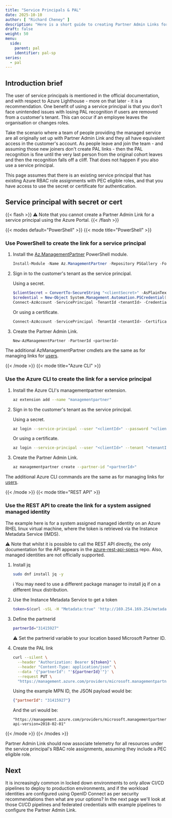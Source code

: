 ```yaml
---
title: "Service Principals & PAL"
date: 2025-10-10
author: [ "Richard Cheney" ]
description: "Here is a short guide to creating Partner Admin Links for existing service principals."
draft: false
weight: 50
menu:
  side:
    parent: pal
    identifier: pal-sp
series:
  - pal
---
```


## Introduction brief

The user of service principals is mentioned in the official documentation, and with respect to Azure Lighthouse - more on that later - it is a recommendation. One benefit of using a service principal is that you don't face unintended issues with losing PAL recognition if users are removed from a customer's tenant. This can occur if an employee leaves the organisation or changes roles.

Take the scenario where a team of people providing the managed service are all  originally set up with Partner Admin Link and they all have equivalent access in the customer's account. As people leave and join the team - and assuming those new joiners don't create PAL links - then the PAL recognition is fine until the very last person from the original cohort leaves and then the recognition falls off a cliff. That does not happen if you also use a service principal.

This page assumes that there is an existing service principal that has existing Azure RBAC role assignments with PEC eligible roles, and that you have access to use the secret or certificate for authentication.

## Service principal with secret or cert

{{< flash >}}
⚠️ Note that you cannot create a Partner Admin Link for a service principal using the Azure Portal.
{{< /flash >}}

{{< modes default="PowerShell" >}}
  {{< mode title="PowerShell" >}}

  ### Use PowerShell to create the link for a service principal

  1. Install the [Az.ManagementPartner](https://www.powershellgallery.com/packages/Az.ManagementPartner/) PowerShell module.

      ```powershell
      Install-Module -Name Az.ManagementPartner -Repository PSGallery -Force
      ```

  1. Sign in to the customer's tenant as the service principal.

      Using a secret.

      ```powershell
      $clientSecret = ConvertTo-SecureString "<clientSecret>" -AsPlainText -Force
      $credential = New-Object System.Management.Automation.PSCredential("<clientId>", $clientSecret)
      Connect-AzAccount -ServicePrincipal -TenantId <tenantId> -Credential $credential
      ```

      Or using a certificate.

      ```powershell
      Connect-AzAccount -ServicePrincipal -TenantId <tenantId> -CertificateThumbprint <thumbprint> -ApplicationId <clientId>
      ```

  1. Create the Partner Admin Link.

      ```powershell
      New-AzManagementPartner -PartnerId <partnerId>
      ```

  The additional AzManagementPartner cmdlets are the same as for managing links for [users](/pal/users/#creating-the-partner-admin-link).

  {{< /mode >}}
  {{< mode title="Azure CLI" >}}

  ### Use the Azure CLI to create the link for a service principal

  1. Install the Azure CLI's managementpartner extension.

      ```bash
      az extension add --name "managementpartner"
      ```

  1. Sign in to the customer's tenant as the service principal.

      Using a secret.

      ```bash
      az login --service-principal --user "<clientId>" --password "<clientSecret>" --tenant "<tenantId>"
      ```

      Or using a certificate.

      ```bash
      az login --service-principal --user "<clientId>" --tenant "<tenantId>" --certificate "<pathToCertificate>"
      ```

  1. Create the Partner Admin Link.

      ```bash
      az managementpartner create --partner-id "<partnerId>"
      ```

  The additional Azure CLI commands are the same as for managing links for [users](/pal/users/#creating-the-partner-admin-link).

  {{< /mode >}}
  {{< mode title="REST API" >}}

  ### Use the REST API to create the link for a system assigned managed identity

The example here is for a system assigned managed identity on an Azure RHEL linux virtual machine, where the token is retrieved via the Instance Metadata Service (IMDS).

⚠️ Note that whilst it is possible to call the REST API directly, the only documentation for the API appears in the [azure-rest-api-specs](https://github.com/Azure/azure-rest-api-specs) repo. Also, managed identities are not officially supported.

1. Install jq

    ```bash
    sudo dnf install jq -y
    ```

    ℹ️ You may need to use a different package manager to install jq if on a different linux distribution.

1. Use the Instance Metadata Service to get a token

    ```bash
    token=$(curl -sSL -H "Metadata:true" 'http://169.254.169.254/metadata/identity/oauth2/token?api-version=2018-02-01&resource=https://management.azure.com/' | jq -r .access_token)
    ```

1. Define the partnerid

    ```bash
    partnerId="31415927"
    ```

    ⚠️ Set the partnerid variable to your location based Microsoft Partner ID.

1. Create the PAL link

    ```bash
    curl --silent \
      --header "Authorization: Bearer ${token}" \
      --header "Content-Type: application/json" \
      --data '{"partnerId": "'${partnerId}'"}' \
      --request PUT \
      "https://management.azure.com/providers/microsoft.managementpartner/partners/${partnerId}?api-version=2018-02-01"
    ```

    Using the example MPN ID, the JSON payload would be:

    ```json
    {"partnerId": "31415927"}
    ```

    And the uri would be:

    ```text
    "https://management.azure.com/providers/microsoft.managementpartner/partners/31415927?api-version=2018-02-01"
    ```

  {{< /mode >}}
{{< /modes >}}

Partner Admin Link should now associate telemetry for all resources under the service principal's RBAC role assignments, assuming they include a PEC eligible role.

## Next

It is increasingly common in locked down environments to only allow CI/CD pipelines to deploy to production environments, and if the workload identities are configured using OpenID Connect as per security recommendations then what are your options? In the next page we'll look at those CI/CD pipelines and federated credentials with example pipelines to configure the Partner Admin Link.
